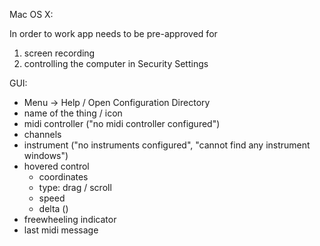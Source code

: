 Mac OS X:

In order to work app needs to be pre-approved for
1. screen recording
2. controlling the computer
in Security Settings


GUI:

- Menu -> Help / Open Configuration Directory
- name of the thing / icon
- midi controller ("no midi controller configured")
- channels
- instrument ("no instruments configured", "cannot find any instrument windows")
- hovered control
  - coordinates
  - type: drag / scroll
  - speed
  - delta (<freewheel>)
- freewheeling indicator
- last midi message

